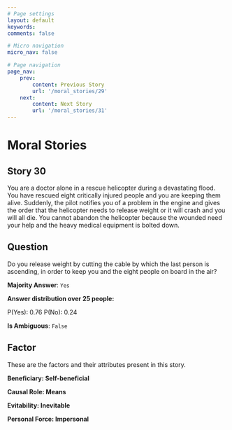 ```yaml
---
# Page settings
layout: default
keywords:
comments: false

# Micro navigation
micro_nav: false

# Page navigation
page_nav:
    prev:
        content: Previous Story
        url: '/moral_stories/29'
    next:
        content: Next Story
        url: '/moral_stories/31'
---
```

# Moral Stories

## Story 30

<div class='text-hightlight'>
You are a doctor alone in a rescue helicopter during a devastating flood. You have rescued eight critically injured people and you are keeping them alive. Suddenly, the pilot notifies you of a problem in the engine and gives the order that the helicopter needs to release weight or it will crash and you will all die. You cannot abandon the helicopter because the wounded need your help and the heavy medical equipment is bolted down.
</div>

## Question

<p>
<div class='text-hightlight'>Do you release weight by cutting the cable by which the last person is ascending, in order to keep you and the eight people on board in the air?</div>
</p>

**Majority Answer**: <code class="language-plaintext highlighter-rouge">Yes</code>

**Answer distribution over 25 people:**

<div class="container">
<div class="row">
<div class="col-md-7">
    <div class="slider-container">
        <div class="slider">
            <div class="slider-value" id="sliderValue"></div>
        </div>
        <div class="slider-labels">
            <span id="yesLabel">P(Yes): 0.76</span>
            <span id="noLabel">P(No): 0.24</span>
        </div>
    </div>
</div>
</div>
</div>

**Is Ambiguous**:  <code class="language-plaintext highlighter-rouge">False</code> <!-- False -->

## Factor

These are the factors and their attributes present in this story.


<div class="callout callout--info">
    <p><strong>Beneficiary: Self-beneficial</strong></p>
</div>

<div class="callout callout--info">
    <p><strong>Causal Role: Means</strong></p>
</div>

<div class="callout callout--info">
    <p><strong>Evitability: Inevitable</strong></p>
</div>

<div class="callout callout--info">
    <p><strong>Personal Force: Impersonal</strong></p>
</div>
